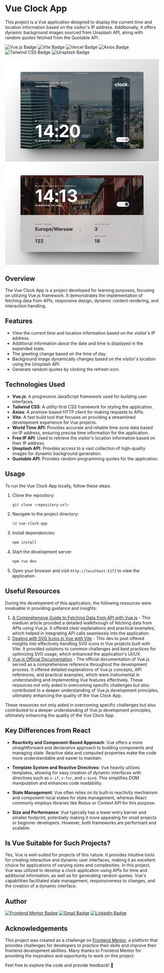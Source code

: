 # Vue Clock App

This project is a Vue application designed to display the current time and location information based on the visitor's IP address. Additionally, it offers dynamic background images sourced from Unsplash API, along with random quotes fetched from the Quotable API.

![Vue.js Badge](https://img.shields.io/badge/Vue.js-4FC08D?logo=vuedotjs&logoColor=fff&style=flat)
![Vite Badge](https://img.shields.io/badge/Vite-646CFF?logo=vite&logoColor=fff&style=flat)
![Vercel Badge](https://img.shields.io/badge/Vercel-000?logo=vercel&logoColor=fff&style=flat)
![Axios Badge](https://img.shields.io/badge/Axios-5A29E4?logo=axios&logoColor=fff&style=flat)
![Tailwind CSS Badge](https://img.shields.io/badge/Tailwind%20CSS-06B6D4?logo=tailwindcss&logoColor=fff&style=flat)
![Unsplash Badge](https://img.shields.io/badge/Unsplash-000?logo=unsplash&logoColor=fff&style=flat)

[![screenshot](https://github.com/Valik3201/vue-clock-app/blob/main/public/screenshot-1.png)](https://github.com/Valik3201/vue-clock-app/blob/main/public/screenshot-1.png)
[![screenshot](https://github.com/Valik3201/vue-clock-app/blob/main/public/screenshot-2.png)](https://github.com/Valik3201/vue-clock-app/blob/main/public/screenshot-2.png)

## Overview

The Vue Clock App is a project developed for learning purposes, focusing on utilizing Vue.js framework. It demonstrates the implementation of fetching data from APIs, responsive design, dynamic content rendering, and interaction handling.

## Features

- View the current time and location information based on the visitor's IP address.
- Additional information about the date and time is displayed in the expanded state.
- The greeting change based on the time of day.
- Background image dynamically changes based on the visitor's location using the Unsplash API.
- Generate random quotes by clicking the refresh icon.

## Technologies Used

- **Vue.js**: A progressive JavaScript framework used for building user interfaces.
- **Tailwind CSS**: A utility-first CSS framework for styling the application.
- **Axios**: A promise-based HTTP client for making requests to APIs.
- **Vite**: A fast build tool that focuses on providing a streamlined development experience for Vue projects.
- **World Time API:** Provides accurate and reliable time zone data based on IP address, ensuring precise time information for the application.
- **Free IP API**: Used to retrieve the visitor's location information based on their IP address.
- **Unsplash API**: Provides access to a vast collection of high-quality images for dynamic background generation.
- **Quotable API**: Provides random programming quotes for the application.

## Usage

To run the Vue Clock App locally, follow these steps:

1. Clone the repository:

   ```bash
   git clone <repository-url>
   ```

2. Navigate to the project directory:

   ```bash
   cd vue-clock-app
   ```

3. Install dependencies:

   ```bash
   npm install
   ```

4. Start the development server:

   ```bash
   npm run dev
   ```

5. Open your browser and visit `http://localhost:5173` to view the application.

## Useful Resources

During the development of this application, the following resources were invaluable in providing guidance and insights:

1. [A Comprehensive Guide to Fetching Data from API with Vue.js](https://medium.com/@sixtusgreat_16629/title-a-comprehensive-guide-to-fetching-data-from-api-with-vue-js-710c44a81ce3) - This medium article provided a detailed walkthrough of fetching data from APIs using Vue.js. It offered clear explanations and practical examples, which helped in integrating API calls seamlessly into the application.
2. [Dealing with SVG Icons in Vue with Vite](https://dev.to/geowrgetudor/dealing-with-svg-icons-in-vue-vite-an9) - This dev.to post offered insights into effectively handling SVG icons in Vue projects built with Vite. It provided solutions to common challenges and best practices for optimizing SVG usage, which enhanced the application's UI/UX.
3. [Vue.js Official Documentation](https://vuejs.org) - The official documentation of Vue.js served as a comprehensive reference throughout the development process. It offered detailed explanations of Vue.js concepts, API references, and practical examples, which were instrumental in understanding and implementing Vue features effectively.
These resources not only aided in overcoming specific challenges but also contributed to a deeper understanding of Vue.js development principles, ultimately enhancing the quality of the Vue Clock App.

These resources not only aided in overcoming specific challenges but also contributed to a deeper understanding of Vue.js development principles, ultimately enhancing the quality of the Vue Clock App.

## Key Differences from React

- **Reactivity and Component-Based Approach**:
  Vue offers a more straightforward and declarative approach to building components and managing state. Reactive data and computed properties make the code more understandable and easier to maintain.

- **Template System and Reactive Directives**:
  Vue heavily utilizes templates, allowing for easy creation of dynamic interfaces with directives such as `v-if`, `v-for`, and `v-bind`. This simplifies DOM manipulation and enhances code readability.

- **State Management**:
  Vue often relies on its built-in reactivity mechanism and component-local states for state management, whereas React commonly employs libraries like Redux or Context API for this purpose.

- **Size and Performance**:
  Vue typically has a lower entry barrier and smaller footprint, potentially making it more appealing for small projects or beginner developers. However, both frameworks are performant and scalable.

## Is Vue Suitable for Such Projects?

Yes, Vue is well-suited for projects of this nature. It provides intuitive tools for creating interactive and dynamic user interfaces, making it an excellent choice for applications of varying sizes and complexities. In this project, Vue was utilized to develop a clock application using APIs for time and additional information, as well as for generating random quotes. Vue's capabilities facilitated state management, responsiveness to changes, and the creation of a dynamic interface.

## Author

[![Frontend Mentor Badge](https://img.shields.io/badge/Frontend%20Mentor-3F54A3?logo=frontendmentor&logoColor=fff&style=flat)](https://www.frontendmentor.io/profile/Valik3201)
[![Gmail Badge](https://img.shields.io/badge/Gmail-EA4335?logo=gmail&logoColor=fff&style=flat)](mailto:valik3201@gmail.com)
[![LinkedIn Badge](https://img.shields.io/badge/LinkedIn-0A66C2?logo=linkedin&logoColor=fff&style=flat)](https://www.linkedin.com/in/valentynchernetskyi/)

## Acknowledgements

This project was created as a challenge on [Frontend Mentor](https://www.frontendmentor.io/challenges/clock-app-LMFaxFwrM), a platform that provides challenges for developers to practice their skills and improve their frontend development abilities. Many thanks to Frontend Mentor for providing the inspiration and opportunity to work on this project.

Feel free to explore the code and provide feedback! 🚀
